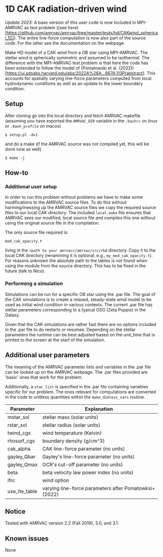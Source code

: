 
# 1D CAK radiation-driven wind

*Update 2023:* A base version of this user code is now included in MPI-AMRVAC as test problem ((see here)[https://github.com/amrvac/amrvac/tree/master/tests/hd/CAKwind_spherical_1D]). The entire line-force computation is now also part of the source code. For the latter see the documentation on the webpage.

Make HD model of a CAK wind from a OB star using MPI-AMRVAC. The stellar wind is spherically symmetric and assumed to be isothermal. The difference with the MPI-AMRVAC test problem is that here the code has been extended to follow the model of (Poniatowski et al. (2022))[https://ui.adsabs.harvard.edu/abs/2022A%26A...667A.113P/abstract]. This accounts for spatially varying line-force parameters computed from local hydrodynamic conditions as well as an update to the lower boundary condition.

## Setup

After cloning go into the local directory and fetch AMRVAC makefile (assuming you have exported the `AMRVAC_DIR` variable in the `.bashrc` on linux or `.bash_profile` on macos)
```
$ setup.pl -d=1
```
and do a make (if the AMRVAC source was not compiled yet, this will be done now as well)
```
$ make -j
```

## How-to

### Additional user setup

In order to run this problem without problems we have to make some modifications to the AMRVAC source files. To do this without harming/messing up the AMRVAC source files we copy the required source files to our local CAK directory. The included `local.make` file ensures that AMRVAC sees our modified, local source file and compiles this one without using the original source file in the compilation.

The only source file required is:
```
mod_cak_opacity.t
```
living in the `<path to your amrvac>/amrvac/src/rhd` directory. Copy it to the local CAK directory (renamining it is optional, e.g., `my_mod_cak_opacity.t`). For reasons unknown the absolute path to the tables is not found when using the module from the source directory. This has to be fixed in the future (talk to Nico).

### Performing a simulation

Simulations can be run for a specific OB star using the .par file. The goal of the CAK simulations is to create a relaxed, steady-state wind model to be used as initial wind condition in various contexts. The current .par file has stellar parameters corresponding to a typical OSG (Zeta Puppis) in the Galaxy.

Given that the CAK simulations are rather fast there are no options included in the .par file to do restarts or resumes. Depending on the stellar parameters the runtime can be best adjusted based on the unit_time that is printed to the screen at the start of the simulation.

## Additional user parameters

The meaning of the AMRVAC parameter lists and variables in the .par file can be looked up on the AMRVAC webpage. The .par files provided are 'basic' ones that work for the problem.

Additionally, a `star_list` is specified in the .par file containing variables specific for our problem. The ones relevant for computations are converted in the code to unitless quantities within the `make_dimless_vars` routine.

| Parameter| Explanation                                                       |
|----------|-------------------------------------------------------------------|
| mstar_sol    | stellar mass (solar units)                                    |
| rstar_sol    | stellar radius (solar units)                                  |
| twind_cgs    | wind temperature (Kelvin)                                     |                                                      
| rhosurf_cgs  | boundary density (g/cm^3)                                     |
| cak_alpha    | CAK line-force parameter (no units)                           |
| gayley_Qbar  | Gayley's line-force parameter (no units)                      |
| gayley_Qmax  | OCR's cut-off parameter (no units)                            |
| beta         | beta velocity law power index (no units)                      |
| ifrc         | wind option                                                   |
|use_lte_table | varying line-force parameters after Poniatowksi+ (2022)       |

## Notice

Tested with AMRVAC version 2.2 (Fall 2019), 3.0, and 3.1.

## Known issues

None
